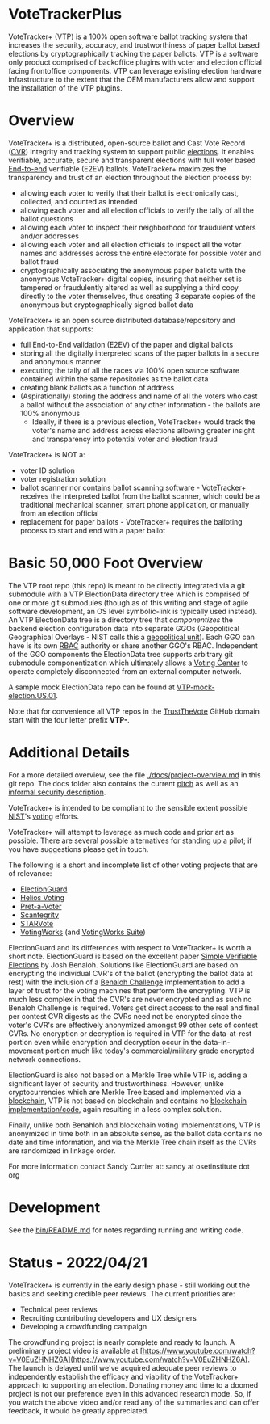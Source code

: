 # VoteTrackerPlus

VoteTracker+ (VTP) is a 100% open software ballot tracking system that increases the security, accuracy, and trustworthiness of paper ballot based elections by cryptographically tracking the paper ballots.  VTP is a software only product comprised of backoffice plugins with voter and election official facing frontoffice components.  VTP can leverage existing election hardware infrastructure to the extent that the OEM manufacturers allow and support the installation of the VTP plugins.

# Overview

VoteTracker+ is a distributed, open-source ballot and Cast Vote Record ([CVR](https://pages.nist.gov/ElectionGlossary/#cast-vote-record)) integrity and tracking system to support public [elections](https://en.wikipedia.org/wiki/Election). It enables verifiable, accurate, secure and transparent elections with full voter based [End-to-end](https://en.wikipedia.org/wiki/End-to-end_auditable_voting_systems) verifiable (E2EV) ballots.  VoteTracker+ maximizes the transparency and trust of an election throughout the election process by:

* allowing each voter to verify that their ballot is electronically cast, collected, and counted as intended
* allowing each voter and all election officials to verify the tally of all the ballot questions
* allowing each voter to inspect their neighborhood for fraudulent voters and/or addresses
* allowing each voter and all election officials to inspect all the voter names and addresses across the entire electorate for possible voter and ballot fraud
* cryptographically associating the anonymous paper ballots with the anonymous VoteTracker+ digital copies, insuring that neither set is tampered or fraudulently altered as well as supplying a third copy directly to the voter themselves, thus creating 3 separate copies of the anonymous but cryptographically signed ballot data

VoteTracker+ is an open source distributed database/repository and application that supports:

* full End-to-End validation (E2EV) of the paper and digital ballots
* storing all the digitally interpreted scans of the paper ballots in a secure and anonymous manner
* executing the tally of all the races via 100% open source software contained within the same repositories as the ballot data
* creating blank ballots as a function of address
* (Aspirationally) storing the address and name of all the voters who cast a ballot without the association of any other information - the ballots are 100% anonymous
    * Ideally, if there is a previous election, VoteTracker+ would track the voter's name and address across elections allowing greater insight and transparency into potential voter and election fraud


VoteTracker+ is NOT a:

* voter ID solution
* voter registration solution
* ballot scanner nor contains ballot scanning software - VoteTracker+ receives the interpreted ballot from the ballot scanner, which could be a traditional mechanical scanner, smart phone application, or manually from an election official
* replacement for paper ballots - VoteTracker+ requires the balloting process to start and end with a paper ballot

# Basic 50,000 Foot Overview

The VTP root repo (this repo) is meant to be directly integrated via a git submodule with a VTP ElectionData directory tree which is comprised of one or more git submodules (though as of this writing and stage of agile software development, an OS level symbolic-link is typically used instead).  An VTP ElectionData tree is a directory tree that _componentizes_ the backend election configuration data into separate GGOs (Geopolitical Geographical Overlays - NIST calls this a [geopolitical unit](https://pages.nist.gov/ElectionGlossary/#geopolitical-unit)).  Each GGO can have is its own [RBAC](https://en.wikipedia.org/wiki/Role-based_access_control) authority or share another GGO's RBAC.  Independent of the GGO components the ElectionData tree supports arbitrary git submodule componentization which ultimately allows a [Voting Center](https://pages.nist.gov/ElectionGlossary/#vote-center) to operate completely disconnected from an external computer network.

A sample mock ElectionData repo can be found at [VTP-mock-election.US.01](https://github.com/TrustTheVote-Project/VTP-mock-election.US.01).

Note that for convenience all VTP repos in the [TrustTheVote](https://github.com/TrustTheVote-Project) GitHub domain start with the four letter prefix __VTP-__.

# Additional Details

For a more detailed overview, see the file [./docs/project-overview.md](./docs/project-overview.md) in this git repo.  The docs folder also contains the current [pitch](./docs/pitch.md) as well as an [informal security description](./docs/informal-security-description.md).

VoteTracker+ is intended to be compliant to the sensible extent possible [NIST](https://en.wikipedia.org/wiki/National_Institute_of_Standards_and_Technology)'s [voting](https://www.nist.gov/itl/voting) efforts.

VoteTracker+ will attempt to leverage as much code and prior art as possible. There are several possible alternatives for standing up a pilot; if you have suggestions please get in touch.

The following is a short and incomplete list of other voting projects that are of relevance:

* [ElectionGuard](https://freeandfair.us/electionguard/) 
* [Helios Voting](https://heliosvoting.org/) 
* [Pret-a-Voter](https://en.wikipedia.org/wiki/Pr%C3%AAt_%C3%A0_Voter) 
* [Scantegrity](https://en.wikipedia.org/wiki/Scantegrity) 
* [STARVote](https://www.usenix.org/conference/evtwote13/workshop-program/presentation/bell) 
* [VotingWorks](https://www.voting.works/) (and [VotingWorks Suite](https://docs.voting.works/vxsuite/))

ElectionGuard and its differences with respect to VoteTracker+ is worth a short note.  ElectionGuard is based on the excellent paper [Simple Verifiable Elections](https://www.usenix.net/legacy/events/evt06/tech/full_papers/benaloh/benaloh.pdf) by Josh Benaloh.  Solutions like ElectionGuard are based on encrypting the individual CVR's of the ballot (encrypting the ballot data at rest) with the inclusion of a [Benaloh Challenge](https://github.com/phayes/benaloh-challenge) implementation to add a layer of trust for the voting machines that perform the encrypting.  VTP is much less complex in that the CVR's are never encrypted and as such no Benaloh Challenge is required.  Voters get direct access to the real and final per contest CVR digests as the CVRs need not be encrypted since the voter's CVR's are effectively anonymized amongst 99 other sets of contest CVRs.  No encryption or decryption is required in VTP for the data-at-rest portion even while encryption and decryption occur in the data-in-movement portion much like today's commercial/military grade encrypted network connections.

ElectionGuard is also not based on a Merkle Tree while VTP is, adding a significant layer of security and trustworthiness.  However, unlike cryptocurrencies which are Merkle Tree based and implemented via a [blockchain](https://en.wikipedia.org/wiki/Blockchain), VTP is not based on blockchain and contains no [blockchain implementation/code](https://github.com/dragonchain/dragonchain), again resulting in a less complex solution.

Finally, unlike both Benahloh and blockchain voting implementations, VTP is anonymized in time both in an absolute sense, as the ballot data contains no date and time information, and via the Merkle Tree chain itself as the CVRs are randomized in linkage order.

For more information contact Sandy Currier at: sandy at osetinstitute dot org

# Development

See the [bin/README.md](bin/README.md) for notes regarding running and writing code.

# Status - 2022/04/21

VoteTracker+ is currently in the early design phase - still working out the basics and seeking credible peer reviews. The current priorities are:
* Technical peer reviews
* Recruiting contributing developers and UX designers
* Developing a crowdfunding campaign

The crowdfunding project is nearly complete and ready to launch.  A preliminary project video is available at [https://www.youtube.com/watch?v=V0EuZHNHZ6A](https://www.youtube.com/watch?v=V0EuZHNHZ6A).  The launch is delayed until we've acquired adequate peer reviews to independently establish the efficacy and viability of the VoteTracker+ approach to supporting an election.  Donating money and time to a doomed project is not our preference even in this advanced research mode.  So, if you watch the above video and/or read any of the summaries and can offer feedback, it would be greatly appreciated.
